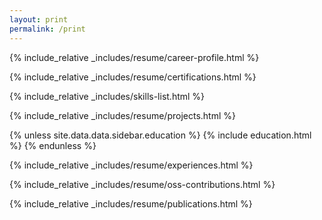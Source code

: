 ```yaml
---
layout: print
permalink: /print
---
```



{% include_relative _includes/resume/career-profile.html %}

{% include_relative _includes/resume/certifications.html %}

{% include_relative _includes/skills-list.html %}

{% include_relative _includes/resume/projects.html %}

{% unless site.data.data.sidebar.education %}
  {% include education.html %}
{% endunless %}

{% include_relative _includes/resume/experiences.html %}

{% include_relative _includes/resume/oss-contributions.html %}

{% include_relative _includes/resume/publications.html %}
